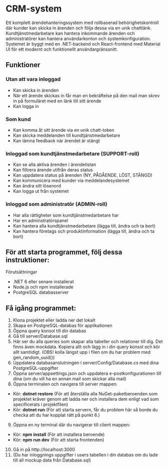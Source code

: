 # CRM-system
Ett komplett ärendehanteringssystem med rollbaserad behörighetskontroll där kunder kan skicka in ärenden och följa dessa via en unik chattlänk. Kundtjänstmedarbetare kan hantera inkommande ärenden och administratörer kan hantera användarkonton och systemkonfiguration. Systemet är byggt med en .NET-backend och React-frontend med Material UI för ett modernt och funktionellt användargränssnitt.

## Funktioner
### Utan att vara inloggad
- Kan skicka in ärenden
- När ett ärende skickas in får man en bekräftelse på den mail man skrev in på formuläret med en länk till sitt ärende
- Kan logga in

### Som kund
- Kan komma åt sitt ärende via en unik chatt-token
- Kan skicka meddelanden till kundtjänstmedarbetare 
- Kan lämna feedback när ärendet är stängt

### Inloggad som kundtjänstmedarbetare (SUPPORT-roll) 
- Kan se alla aktiva ärenden i ärendelistan
- Kan filtrera ärende utifrån deras status
- Kan uppdatera status på ärenden (NY, PÅGÅENDE, LÖST, STÄNGD)
- Kan kommunicera med kunder via meddelandesystemet
- Kan ändra sitt lösenord
- Kan logga ut från systemet

### Inloggad som administratör (ADMIN-roll)
- Har alla rättigheter som kundtjänstmedarbetare har
- Har en adminstratörspanel
- Kan hantera alla kundtjänstmedarbetare (lägga till, ändra och ta bort)
- Kan hantera företags och produktinformation (lägga till, ändra och ta bort)



## För att starta programmet, följ dessa instruktioner:
Förutsättningar
- .NET 6 eller senare installerat
- Node.js och npm installerade
- PostgreSQL databasserver

## Få igång programmet:
1. Klona projektet eller ladda ner det lokalt
2. Skapa en PostgreSQL-databas för applikationen
3. Öppna query konsol till din databas
4. Gå till server/Database.sql 
5. Här ser du alla queries som skapar alla tabeller och relationer till dig. Det finns även mockdata. Kopiera allt och lägg in i din query konsol och kör allt samtidigt. (OBS! kolla längst upp i filen om du har problem med gen_random_uuid())
6. Uppdatera databasanslutningen i server/Config/Database.cs med dina PostgreSQL-uppgifter
7. Öppna server/appsettings.json och uppdatera e-postkonfigurationen till dina (om du vill ha en annan mail som skickar alla mail)
8. Öppna terminalen och navigera till server mappen: 
- Kör: **dotnet restore** (För att återställa alla NuGet-paketberoenden som projektet kräver genom att ladda ner och installera dem enligt vad som specificerats i projektfilen)
- Kör: **dotnet run** (För att starta servern, får du problem här så borde du checka att du har kopplat rätt på punkt 6.)
9. Öppna en ny terminal där du navigerar till client mappen:
- Kör: **npm install** (För att installera beroende)
- Kör: **npm run dev** (För att starta frontenden)
10. Gå in på http://localhost:3000
11. (Du har inloggnings uppgifter i users tabellen i din databas om du lade till all mockup data från Database.sql)
 
 
